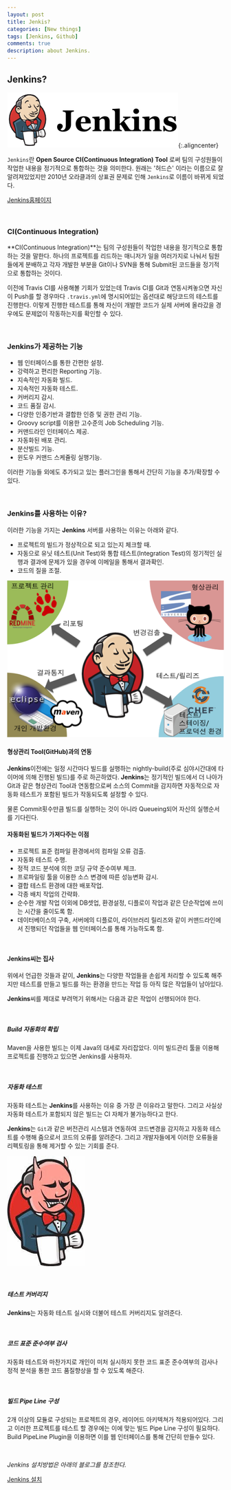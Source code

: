 ```yaml
---
layout: post
title: Jenkis?
categories: [New things]
tags: [Jenkins, Github]
comments: true
description: about Jenkins.
---
```


## Jenkins? ##

![JenkinsLogo](https://github.com/plus4070/plus4070.github.io/blob/master/assets/resources/img/2016-02-02-Jenkins/Jenkins.png?raw=true){:.aligncenter}

`Jenkins`란 **Open Source CI(Continuous Integration) Tool** 로써 팀의 구성원들이 작업한 내용을 정기적으로 통합하는 것을 의미한다. 원래는 '허드슨' 이라는 이름으로 잘 알려져있었지만 2010년 오라클과의 상표권 문제로 인해 `Jenkins`로 이름이 바뀌게 되었다.

[Jenkins홈페이지](http://jenkins-ci.org/)

<br>

### CI(Continuous Integration) ###

**CI(Continuous Integration)**는 팀의 구성원들이 작업한 내용을 정기적으로 통합하는 것을 말한다. 하나의 프로젝트를 리드하는 매니저가 일을 여러가지로 나눠서 팀원들에게 분배하고 각자 개발한 부분을 Git이나 SVN을 통해 Submit된 코드들을 정기적으로 통합하는 것이다.

이전에 Travis CI를 사용해볼 기회가 있었는데 Travis CI를 Git과 연동시켜놓으면 자신이 Push를 할 경우마다 `.travis.yml`에 명시되어있는 옵션대로 해당코드의 테스트를 진행한다. 이렇게 진행한 테스트를 통해 자신이 개발한 코드가 실제 서버에 올라갔을 경우에도 문제없이 작동하는지를 확인할 수 있다.

<br>

### Jenkins가 제공하는 기능 ###

- 웹 인터페이스를 통한 간편한 설정.
- 강력하고 편리한 Reporting 기능.
- 지속적인 자동화 빌드.
- 지속적인 자동화 테스트.
- 커버리지 감시.
- 코드 품질 감시.
- 다양한 인증기반과 결합한 인증 및 권한 관리 기능.
- Groovy script를 이용한 고수준의 Job Scheduling 기능.
- 커맨드라인 인터페이스 제공.
- 자동화된 배포 관리.
- 분산빌드 기능.
- 윈도우 커맨드 스케쥴링 실행기능.

이러한 기능들 외에도 추가되고 있는 플러그인을 통해서 간단히 기능을 추가/확장할 수 있다.

<br>

### Jenkins를 사용하는 이유? ###

이러한 기능을 가지는 **Jenkins** 서버를 사용하는 이유는 아래와 같다.

- 프로젝트의 빌드가 정상적으로 되고 있는지 체크할 때.
- 자동으로 유닛 테스트(Unit Test)와 통합 테스트(Integration Test)의 정기적인 실행과 결과에 문제가 있을 경우에 이메일을 통해서 결과확인.
- 코드의 질을 조절.

![jenkinsWork](https://github.com/plus4070/plus4070.github.io/blob/master/assets/resources/img/2016-02-02-Jenkins/jenkinsWork.png?raw=true)

#### 형상관리 Tool(GitHub)과의 연동 ####

**Jenkins**이전에는 일정 시간마다 빌드를 실행하는 nightly-build(주로 심야시간대에 타이머에 의해 진행된 빌드)를 주로 하곤하였다. **Jenkins**는 정기적인 빌드에서 더 나아가 Git과 같은 형상관리 Tool과 연동함으로써 소스의 Commit을 감지하면 자동적으로 자동화 테스트가 포함된 빌드가 작동되도록 설정할 수 있다.

물론 Commit횟수만큼 빌드를 실행하는 것이 아니라 Queueing되어 자신의 실행순서를 기다린다.

#### 자동화된 빌드가 가져다주는 이점 ####

- 프로젝트 표준 컴파일 환경에서의 컴파일 오류 검출.
- 자동화 테스트 수행.
- 정적 코드 분석에 의한 코딩 규약 준수여부 체크.
- 프로파일링 툴을 이용한 소스 변경에 따른 성능변화 감시.
- 결합 테스트 환경에 대한 배포작업.
- 각종 배치 작업의 간략화.
 - 순수한 개발 작업 이외에 DB셋업, 환경설정, 디플로이 작업과 같은 단순작업에 쓰이는 시간을 줄이도록 함.
 - 데이터베이스의 구축, 서버에의 디플로이, 라이브러리 릴리즈와 같이 커맨드라인에서 진행되던 작업들을 웹 인터페이스를 통해 가능하도록 함.

<br>

#### Jenkins씨는 집사 ####

위에서 언급한 것들과 같이, **Jenkins**는 다양한 작업들을 손쉽게 처리할 수 있도록 해주지만 테스트를 만들고 빌드를 하는 환경을 만드는 작업 등 아직 많은 작업들이 남아있다.

**Jenkins**씨를 제대로 부려먹기 위해서는 다음과 같은 작업이 선행되어야 한다.

<br>

##### Build 자동화의 확립 #####

Maven을 사용한 빌드는 이제 Java의 대세로 자리잡았다. 이미 빌드관리 툴을 이용해 프로젝트를 진행하고 있으면 Jenkins를 사용하자.

<br>

##### 자동화 테스트 #####

자동화 테스트는 **Jenkins**를 사용하는 이유 중 가장 큰 이유라고 말한다. 그리고 사실상 자동화 테스트가 포함되지 않은 빌드는 CI 자체가 불가능하다고 한다.

**Jenkins**는 `Git`과 같은 버전관리 시스템과 연동하여 코드변경을 감지하고 자동화 테스트를 수행해 줌으로서 코드의 오류를 알려준다. 그리고 개발자들에게 이러한 오류들을 리펙토링을 통해 제거할 수 있는 기회를 준다.

![angryJenkins](https://github.com/plus4070/plus4070.github.io/blob/master/assets/resources/img/2016-02-02-Jenkins/angryjenkins.jpg?raw=true)

<br>

##### 테스트 커버리지 #####

**Jenkins**는 자동화 테스트 실시와 더불어 테스트 커버리지도 알려준다.

<br>

##### 코드 표준 준수여부 검사 #####

자동화 테스트와 마찬가지로 개인이 미처 실시하지 못한 코드 표준 준수여부의 검사나 정적 분석을 통한 코드 품질향상을 할 수 있도록 해준다.

<br>

##### 빌드 Pipe Line 구성 #####

2개 이상의 모듈로 구성되는 프로젝트의 경우, 레이어드 아키텍쳐가 적용되어있다. 그리고 이러한 프로젝트를 테스트 할 경우에는 이에 맞는 빌드 Pipe Line 구성이 필요하다. Build PipeLine Plugin을 이용하면 이를 웹 인터페이스를 통해 간단히 만들수 있다.

<br>

*Jenkins 설치방법은 아래의 블로그를 참조한다.*

[Jenkins 설치](http://umsh86.tistory.com/entry/jenkins-%EC%84%A4%EC%B9%98-%EB%B0%8F-%ED%99%98%EA%B2%BD%EC%84%A4%EC%A0%95)

